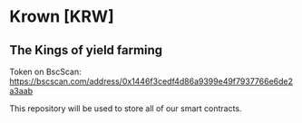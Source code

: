 # Krown [KRW]
## The Kings of yield farming

Token on BscScan: https://bscscan.com/address/0x1446f3cedf4d86a9399e49f7937766e6de2a3aab

This repository will be used to store all of our smart contracts.

